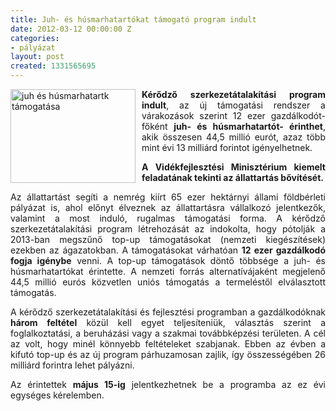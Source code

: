 ```yaml
---
title: Juh- és húsmarhatartókat támogató program indult
date: 2012-03-12 00:00:00 Z
categories:
- pályázat
layout: post
created: 1331565695
---
```


<p><img src="/sites/goldconsulting.eu/files/img/juh.jpg" alt="juh és húsmarhatartk támogatása" title="juh és húsmarhatartk támogatása" style="float: left; margin-right: 10px;" height="150" width="200"></p><p class="MsoNormal" style="text-align: justify;"><strong>Kérődző szerkezetátalakítási program indult</strong>, az új támogatási rendszer a várakozások szerint 12 ezer gazdálkodót- főként <strong>juh- és húsmarhatartót- érinthet</strong>, akik összesen 44,5 millió eurót, azaz több mint évi 13 milliárd forintot igényelhetnek.</p><p class="MsoNormal" style="text-align: justify;"><strong>A Vidékfejlesztési Minisztérium kiemelt feladatának tekinti az állattartás bővítését.</strong></p><p class="MsoNormal" style="text-align: justify;">Az állattartást segíti a nemrég kiírt 65 ezer hektárnyi állami földbérleti pályázat is, ahol előnyt élveznek az állattartásra vállalkozó jelentkezők, valamint a most induló, rugalmas támogatási forma. A kérődző szerkezetátalakítási program létrehozását az indokolta, hogy pótolják a 2013-ban megszűnő top-up támogatásokat (nemzeti kiegészítések) ezekben az ágazatokban. A támogatásokat várhatóan <strong>12 ezer gazdálkodó fogja igénybe</strong> venni. A top-up támogatások döntő többsége a juh- és húsmarhatartókat érintette. A nemzeti forrás alternatívájaként megjelenő 44,5 millió eurós közvetlen uniós támogatás a termeléstől elválasztott támogatás.</p><p class="MsoNormal" style="text-align: justify;">A kérődző szerkezetátalakítási és fejlesztési programban a gazdálkodóknak <strong>három feltétel</strong> közül kell egyet teljesíteniük, választás szerint a foglalkoztatási, a beruházási vagy a szakmai továbbképzési területen. A cél az volt, hogy minél könnyebb feltételeket szabjanak. Ebben az évben a kifutó top-up és az új program párhuzamosan zajlik, így összességében 26 milliárd forintra lehet pályázni.</p><p class="MsoNormal" style="text-align: justify;">Az érintettek <strong>május 15-ig</strong> jelentkezhetnek be a programba az ez évi egységes kérelemben.</p>

